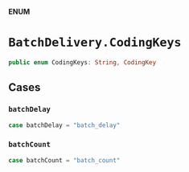 **ENUM**

# `BatchDelivery.CodingKeys`

```swift
public enum CodingKeys: String, CodingKey
```

## Cases
### `batchDelay`

```swift
case batchDelay = "batch_delay"
```

### `batchCount`

```swift
case batchCount = "batch_count"
```
